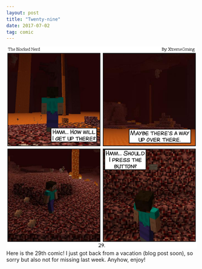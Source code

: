 ```yaml
---
layout: post
title: "Twenty-nine"
date: 2017-07-02
tag: comic
---
```

<img src="/comics/comic29.png" alt="29" class="inline" />
Here is the 29th comic! I just got back from a vacation (blog post soon), so sorry but also not for missing last week. Anyhow, enjoy!
